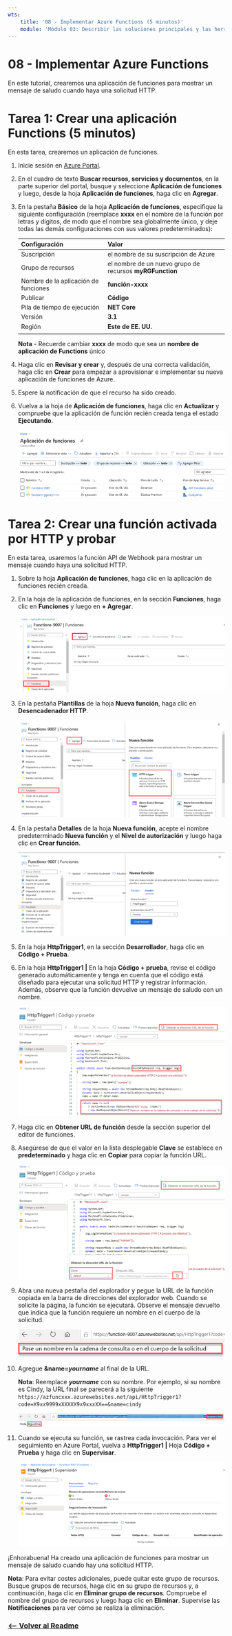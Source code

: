 ```yaml
---
wts:
    title: '08 - Implementar Azure Functions (5 minutos)'
    module: 'Módulo 03: Describir las soluciones principales y las herramientas de administración'
---
```

# 08 - Implementar Azure Functions

En este tutorial, crearemos una aplicación de funciones para mostrar un mensaje de saludo cuando haya una solicitud HTTP. 

# Tarea 1: Crear una aplicación Functions (5 minutos)

En esta tarea, crearemos un aplicación de funciones.

1. Inicie sesión en [Azure Portal](https://portal.azure.com).

1. En el cuadro de texto **Buscar recursos, servicios y documentos**, en la parte superior del portal, busque y seleccione **Aplicación de funciones** y luego, desde la hoja **Aplicación de funciones**, haga clic en **Agregar**.

1. En la pestaña **Básico** de la hoja **Aplicación de funciones**, especifique la siguiente configuración (reemplace **xxxx** en el nombre de la función por letras y dígitos, de modo que el nombre sea globalmente único, y deje todas las demás configuraciones con sus valores predeterminados): 

    | Configuración | Valor |
    | -- | --|
    | Suscripción | el nombre de su suscripción de Azure |
    | Grupo de recursos | el nombre de un nuevo grupo de recursos **myRGFunction** |
    | Nombre de la aplicación de funciones | **función-xxxx** |
    | Publicar | **Código** |
    | Pila de tiempo de ejecución | **NET Core** |
    | Versión | **3.1** |
    | Región | **Este de EE. UU.** |
    | | |

    **Nota** - Recuerde cambiar **xxxx** de modo que sea un **nombre de aplicación de Functions** único

1. Haga clic en **Revisar y crear** y, después de una correcta validación, haga clic en **Crear** para empezar a aprovisionar e implementar su nueva aplicación de funciones de Azure.

1. Espere la notificación de que el recurso ha sido creado.

1. Vuelva a la hoja de **Aplicación de funciones**, haga clic en **Actualizar** y compruebe que la aplicación de función recién creada tenga el estado **Ejecutando**. 

    ![Captura de pantalla de la página Aplicación de funciones con la nueva aplicación de funciones.](../images/0701.png)

# Tarea 2: Crear una función activada por HTTP y probar

En esta tarea, usaremos la función API de Webhook para mostrar un mensaje cuando haya una solicitud HTTP. 

1. Sobre la hoja **Aplicación de funciones**, haga clic en la aplicación de funciones recién creada. 

1. En la hoja de la aplicación de funciones, en la sección **Funciones**, haga clic en **Funciones** y luego en **+ Agregar**.

    ![Captura de pantalla del paso elegir un entorno de desarrollo en Azure Function para el panel de inicio dot net dentro de Azure Portal. Se resaltan los elementos de visualización para crear una nueva función en el portal. Los elementos resaltados son expandir la aplicación de funciones, agregar nuevas funciones, en el portal y el botón continuar.](../images/0702.png)

1. En la pestaña **Plantillas** de la hoja **Nueva función**, haga clic en **Desencadenador HTTP**. 

    ![Captura de pantalla del paso Crear una función en Azure Functions para el panel de inicio dot net dentro de Azure Portal. La tarjeta de desencadenador HTTP se resalta para ilustrar los elementos de visualización utilizados para agregar un nuevo webhook a una función de Azure.](../images/0702a.png)

1. En la pestaña **Detalles** de la hoja **Nueva función**, acepte el nombre predeterminado **Nueva función** y el **Nivel de autorización** y luego haga clic en **Crear función**. 

    ![Captura de pantalla del paso Crear una función en Azure Functions para el panel de inicio dot net dentro de Azure Portal. El botón webhook + API y el botón Crear se resaltan para ilustrar los elementos de visualización que se usan para agregar un nuevo webhook a una función de Azure.](../images/0703.png)

1. En la hoja **HttpTrigger1**, en la sección **Desarrollador**, haga clic en **Código + Prueba**. 

1. En la hoja **HttpTrigger1 \|** En la hoja **Código + prueba**, revise el código generado automáticamente y tenga en cuenta que el código está diseñado para ejecutar una solicitud HTTP y registrar información. Además, observe que la función devuelve un mensaje de saludo con un nombre. 

    ![Captura de pantalla del código de función. El mensaje de saludo está resaltado.](../images/0704.png)

1. Haga clic en **Obtener URL de función** desde la sección superior del editor de funciones. 

1. Asegúrese de que el valor en la lista desplegable **Clave** se establece en **predeterminado** y haga clic en **Copiar** para copiar la función URL. 

    ![Captura de pantalla del panel URL de obtención de funciones dentro del editor de funciones en Azure Portal. Los elementos de visualización obtienen el botón URL de la función, establecen el menú desplegable de teclas y el botón Copiar URL se resaltan para indicar cómo obtener y copiar la URL de la función desde el editor de funciones.](../images/0705.png)

1. Abra una nueva pestaña del explorador y pegue la URL de la función copiada en la barra de direcciones del explorador web. Cuando se solicite la página, la función se ejecutará. Observe el mensaje devuelto que indica que la función requiere un nombre en el cuerpo de la solicitud.

    ![Captura de pantalla del mensaje para proporcionar un nombre.](../images/0706.png)

1. Agregue **&name=*yourname*** al final de la URL.

    **Nota**: Reemplace ***yourname*** con su nombre. Por ejemplo, si su nombre es Cindy, la URL final se parecerá a la siguiente `https://azfuncxxx.azurewebsites.net/api/HttpTrigger1?code=X9xx9999xXXXXX9x9xxxXX==&name=cindy`

    ![Captura de pantalla de una URL de función resaltada y un nombre de usuario de ejemplo adjunto en la barra de direcciones de un explorador web. El mensaje de saludo y el nombre de usuario también se resaltan para ilustrar el resultado de la función en la ventana principal del explorador.](../images/0707.png)

1. Cuando se ejecuta su función, se rastrea cada invocación. Para ver el seguimiento en Azure Portal, vuelva a **HttpTrigger1 \|** Hoja **Código + Prueba** y haga clic en **Supervisar**.

    ![Captura de pantalla de un registro de información de seguimiento resultante de ejecutar la función dentro del editor de funciones en Azure Portal.](../images/0709.png) 

¡Enhorabuena! Ha creado una aplicación de funciones para mostrar un mensaje de saludo cuando hay una solicitud HTTP. 

**Nota**: Para evitar costes adicionales, puede quitar este grupo de recursos. Busque grupos de recursos, haga clic en su grupo de recursos y, a continuación, haga clic en **Eliminar grupo de recursos**. Compruebe el nombre del grupo de recursos y luego haga clic en **Eliminar**. Supervise las **Notificaciones** para ver cómo se realiza la eliminación.


### [<-- Volver al Readme](../../readme.md)